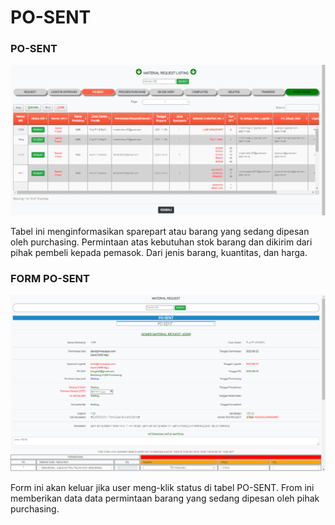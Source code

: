 # PO-SENT

### PO-SENT

![](<../../.gitbook/assets/po send.PNG>)

Tabel ini menginformasikan sparepart atau barang yang sedang dipesan oleh purchasing. Permintaan atas kebutuhan stok barang dan dikirim dari pihak pembeli kepada pemasok. Dari jenis barang, kuantitas, dan harga.

### FORM PO-SENT

![](<../../.gitbook/assets/po form.PNG>)

Form ini akan keluar jika user meng-klik status di tabel PO-SENT. From ini memberikan data data permintaan barang yang sedang dipesan oleh pihak purchasing.
